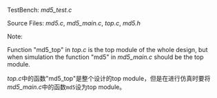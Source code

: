 TestBench: *md5_test.c*

Source Files: *md5.c*, *md5_main.c*, *top.c*, *md5.h*

Note:

Function "md5_top" in *top.c* is the top module of the whole design, but when simulation the function "md5" in *md5_main.c* should be the top module.

*top.c*中的函数"md5_top"是整个设计的top module，但是在进行仿真时要将*md5_main.c*中的函数`md5`设为top module。
